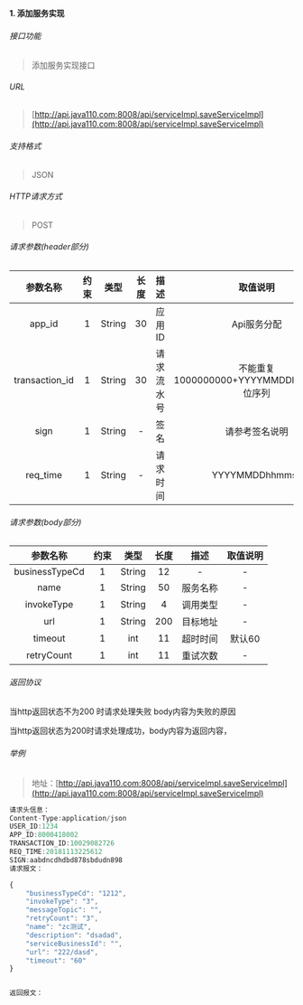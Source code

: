 

**1\. 添加服务实现**
###### 接口功能
> 添加服务实现接口

###### URL
> [http://api.java110.com:8008/api/serviceImpl.saveServiceImpl](http://api.java110.com:8008/api/serviceImpl.saveServiceImpl)

###### 支持格式
> JSON

###### HTTP请求方式
> POST

###### 请求参数(header部分)
|参数名称|约束|类型|长度|描述|取值说明|
| :-: | :-: | :-: | :-: | :-: | :-:|
|app_id|1|String|30|应用ID|Api服务分配                      |
|transaction_id|1|String|30|请求流水号|不能重复 1000000000+YYYYMMDDhhmmss+6位序列 |
|sign|1|String|-|签名|请参考签名说明|
|req_time|1|String|-|请求时间|YYYYMMDDhhmmss|

###### 请求参数(body部分)
|参数名称|约束|类型|长度|描述|取值说明|
| :-: | :-: | :-: | :-: | :-: | :-: |
|businessTypeCd|1|String|12|-|-|
|name|1|String|50|服务名称|-|
|invokeType|1|String|4|调用类型|-|
|url|1|String|200|目标地址|-|
|timeout|1|int|11|超时时间|默认60|
|retryCount|1|int|11|重试次数|-|


###### 返回协议

当http返回状态不为200 时请求处理失败 body内容为失败的原因

当http返回状态为200时请求处理成功，body内容为返回内容，


###### 举例
> 地址：[http://api.java110.com:8008/api/serviceImpl.saveServiceImpl](http://api.java110.com:8008/api/serviceImpl.saveServiceImpl)

``` javascript
请求头信息：
Content-Type:application/json
USER_ID:1234
APP_ID:8000418002
TRANSACTION_ID:10029082726
REQ_TIME:20181113225612
SIGN:aabdncdhdbd878sbdudn898
请求报文：

{
	"businessTypeCd": "1212",
	"invokeType": "3",
	"messageTopic": "",
	"retryCount": "3",
	"name": "zc测试",
	"description": "dsadad",
	"serviceBusinessId": "",
	"url": "222/dasd",
	"timeout": "60"
}


返回报文：

```

